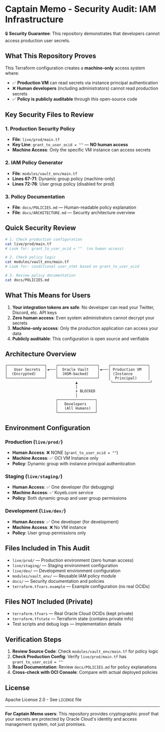 # Captain Memo - Security Audit: IAM Infrastructure

🔒 **Security Guarantee**: This repository demonstrates that developers cannot access production user secrets.

## What This Repository Proves

This Terraform configuration creates a **machine-only** access system where:

- ✅ **Production VM** can read secrets via instance principal authentication
- ❌ **Human developers** (including administrators) cannot read production secrets
- ✅ **Policy is publicly auditable** through this open-source code

## Key Security Files to Review

### 1. Production Security Policy
- **File**: `live/prod/main.tf`
- **Key Line**: `grant_to_user_ocid = ""` — **NO human access**
- **Machine Access**: Only the specific VM instance can access secrets

### 2. IAM Policy Generator
- **File**: `modules/vault_env/main.tf`
- **Lines 67-71**: Dynamic group policy (machine-only)
- **Lines 72-76**: User group policy (disabled for prod)

### 3. Policy Documentation
- **File**: `docs/POLICIES.md` — Human-readable policy explanation
- **File**: `docs/ARCHITECTURE.md` — Security architecture overview

## Quick Security Review

```bash
# 1. Check production configuration
cat live/prod/main.tf
# Look for: grant_to_user_ocid = ""  (no human access)

# 2. Check policy logic
cat modules/vault_env/main.tf
# Look for: conditional user_stmt based on grant_to_user_ocid

# 3. Review policy documentation
cat docs/POLICIES.md
```

## What This Means for Users

1. **Your integration tokens are safe**: No developer can read your Twitter, Discord, etc. API keys
2. **Zero human access**: Even system administrators cannot decrypt your secrets
3. **Machine-only access**: Only the production application can access your data
4. **Publicly auditable**: This configuration is open source and verifiable

## Architecture Overview

```
┌─────────────────┐    ┌──────────────────┐    ┌─────────────────┐
│   User Secrets  │◄───│  Oracle Vault    │◄───│ Production VM   │
│  (Encrypted)    │    │  (HSM-backed)    │    │ (Instance       │
└─────────────────┘    └──────────────────┘    │  Principal)     │
                                ▲               └─────────────────┘
                                │
                                ✗ BLOCKED
                                │
                       ┌─────────────────┐
                       │   Developers    │
                       │   (All Humans)  │
                       └─────────────────┘
```

## Environment Configuration

### Production (`live/prod/`)
- **Human Access**: ❌ NONE (`grant_to_user_ocid = ""`)
- **Machine Access**: ✅ OCI VM Instance only
- **Policy**: Dynamic group with instance principal authentication

### Staging (`live/staging/`)
- **Human Access**: ✅ One developer (for debugging)
- **Machine Access**: ✅ Koyeb.com service
- **Policy**: Both dynamic group and user group permissions

### Development (`live/dev/`)
- **Human Access**: ✅ One developer (for development)
- **Machine Access**: ❌ No VM instance
- **Policy**: User group permissions only

## Files Included in This Audit

- `live/prod/` — Production environment (zero human access)
- `live/staging/` — Staging environment configuration
- `live/dev/` — Development environment configuration
- `modules/vault_env/` — Reusable IAM policy module
- `docs/` — Security documentation and policies
- `terraform.tfvars.example` — Example configuration (no real OCIDs)

## Files NOT Included (Private)

- `terraform.tfvars` — Real Oracle Cloud OCIDs (kept private)
- `terraform.tfstate` — Terraform state (contains private info)
- Test scripts and debug logs — Implementation details

## Verification Steps

1. **Review Source Code**: Check `modules/vault_env/main.tf` for policy logic
2. **Check Production Config**: Verify `live/prod/main.tf` has `grant_to_user_ocid = ""`
3. **Read Documentation**: Review `docs/POLICIES.md` for policy explanations
4. **Cross-check with OCI Console**: Compare with actual deployed policies

## License

Apache License 2.0 - See `LICENSE` file

---

**For Captain Memo users**: This repository provides cryptographic proof that your secrets are protected by Oracle Cloud's identity and access management system, not just promises.